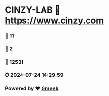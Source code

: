 # CINZY-LAB :link: https://www.cinzy.com 
### :page_facing_up: [11](https://www.cinzy.com/tag.html) 
### :speech_balloon: 2 
### :hibiscus: 12531 
### :alarm_clock: 2024-07-24 14:29:59 
### Powered by :heart: [Gmeek](https://github.com/Meekdai/Gmeek)
